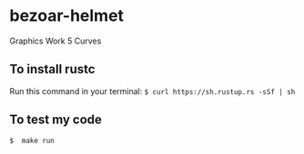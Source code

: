 # bezoar-helmet
Graphics Work 5 Curves

## To install rustc
Run this command in your terminal: ``` $ curl https://sh.rustup.rs -sSf | sh ```

## To test my code
``` $  make run  ```